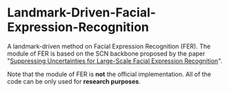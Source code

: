 # Landmark-Driven-Facial-Expression-Recognition
A landmark-driven method on Facial Expression Recognition (FER). The module of FER is based on the SCN backbone proposed by the paper "[Suppressing Uncertainties for Large-Scale Facial Expression Recognition](https://arxiv.org/abs/2002.10392)".

Note that the module of FER is **not** the official implementation. All of the code can be only used for **research purposes**.
